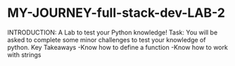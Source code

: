 # MY-JOURNEY-full-stack-dev-LAB-2
INTRODUCTION:  A Lab to test your Python knowledge! Task: You will be asked to complete some minor challenges to test your knowledge of python.  Key Takeaways -Know how to define a function -Know how to work with strings
